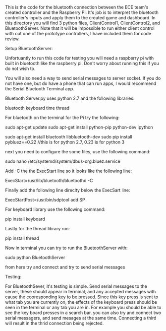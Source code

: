 This is the code for the bluetooth connection between the ECE team's created controller and the Raspberry Pi.
It's job is to interpret the bluetooth controller's inputs and apply them to the created game and dashboard.
In this directory you will find 3 python files, ClientControl1, ClientControl2, and BluetoothServer. Note that
it will be impossible to run either client control with out one of the prototype controllers, I have included
them for code review.  

Setup BluetoothServer:

Unfortuantly to run this code for testing you will need a raspberry pi with built in bluetooth like the 
raspberry pi. Don't worry about running this if you do not wish to.

You will also need a way to send serial messages to server socket. If you do not have one, but do have a 
phone that can run apps, I would recommend the Serial Bluetooth Terminal app. 


Bluetooth Server.py uses python 2.7 and the following libraries:

bluetooth
keyboard
time
thread

For bluetooth on the terminal for the Pi try the following:

sudo apt-get update
sudo apt-get install python-pip python-dev ipython

sudo apt-get install bluetooth libbluetooth-dev
sudo pip install pybluez==0.22   //this is for python 2.7, 0.23 is for python 3

next you need to configure the some files, use the following command:

sudo nano /etc/systemd/system/dbus-org.bluez.service

Add -C the the ExecStart line so it looks like the following line:

ExecStart=/usr/lib/bluetooth/bluetoothd -C

Finally add the following line direclty below the ExecSart line:

ExecStartPost=/usr/bin/sdptool add SP

For keyboard library use the following command:

pip install keyboard

Lastly for the thread library run:

pip install thread

Now in terminal you can try to run the BluetoothServer with:

sudo python BluetoothServer

from here try and connect and try to send serial messages


Testing:

For BluetoothSever, it's testing is simple. Send serial messages to the server, these should appear in terminal,
and any accepted messages with cause the cooresponding key to be pressed. Since this key press is sent to 
what tab you are currently on, the effects of the keyboard press should be seen in the terminal or any tab you are in.
For example you should be able to see the key board presses in a search bar. you can also try and connect two serial
messagers, and send mesages at the same time. Connecting a third will result in the thrid connection being rejected.   




  